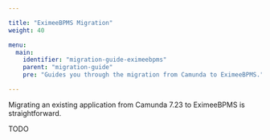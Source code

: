 ```yaml
---

title: "EximeeBPMS Migration"
weight: 40

menu:
  main:
    identifier: "migration-guide-eximeebpms"
    parent: "migration-guide"
    pre: "Guides you through the migration from Camunda to EximeeBPMS."

---
```


Migrating an existing application from Camunda 7.23 to EximeeBPMS is straightforward.

TODO
